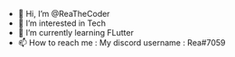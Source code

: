 - 👋 Hi, I’m @ReaTheCoder
- 👀 I’m interested in Tech
- 🌱 I’m currently learning FLutter
- 📫 How to reach me : My discord username : Rea#7059

<!---
ReaTheCoder/ReaTheCoder is a ✨ special ✨ repository because its `README.md` (this file) appears on your GitHub profile.
You can click the Preview link to take a look at your changes.
--->
